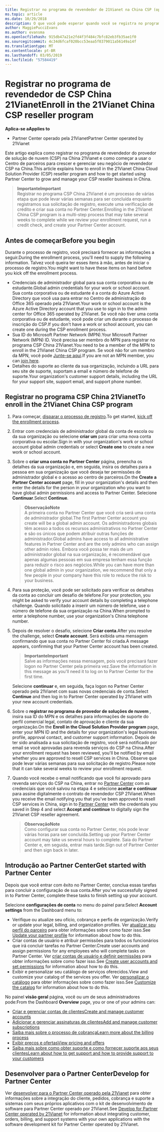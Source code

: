 ```yaml
---
title: Registrar no programa de revendedor de 21Vianet na China CSP (operado pela 21Vianet do Partner Center)
ms.topic: article
ms.date: 10/29/2018
description: O que você pode esperar quando você se registra no programa de provedor de soluções de nuvem na China 21Vianet.
author: MaggiePucciEvans
ms.author: evansma
ms.openlocfilehash: 915db47a21e2fd4f3f484c7bfc82eb3fb35ae1f0
ms.sourcegitcommit: 4c34d6fcaf020bcc53eaa5f0379011a56149a14f
ms.translationtype: MT
ms.contentlocale: pt-BR
ms.lasthandoff: 03/05/2019
ms.locfileid: "57584419"
---
```

# <a name="enroll-in-the-21vianet-china-csp-reseller-program"></a><span data-ttu-id="1f9e9-103">Registrar no programa de revendedor de CSP China 21Vianet</span><span class="sxs-lookup"><span data-stu-id="1f9e9-103">Enroll in the 21Vianet China CSP reseller program</span></span>

<span data-ttu-id="1f9e9-104">**Aplica-se a**</span><span class="sxs-lookup"><span data-stu-id="1f9e9-104">**Applies to**</span></span>

-   <span data-ttu-id="1f9e9-105">Partner Center operado pela 21Vianet</span><span class="sxs-lookup"><span data-stu-id="1f9e9-105">Partner Center operated by 21Vianet</span></span>

<span data-ttu-id="1f9e9-106">Este artigo explica como registrar no programa de revendedor do provedor de solução de nuvem (CSP) na China 21Vianet e como começar a usar o Centro de parceiros para crescer e gerenciar seu negócio de revendedor CSP na China.</span><span class="sxs-lookup"><span data-stu-id="1f9e9-106">This article explains how to enroll in the 21Vianet China Cloud Solution Provider (CSP) reseller program and how to get started using Partner Center to grow and manage your CSP reseller business in China.</span></span>

><span data-ttu-id="1f9e9-107">**Importante**</span><span class="sxs-lookup"><span data-stu-id="1f9e9-107">**Important**</span></span><br><span data-ttu-id="1f9e9-108">Registrar no programa CSP China 21Vianet é um processo de várias etapa que pode levar várias semanas para ser concluída enquanto registramos sua solicitação de registro, execute uma verificação de crédito e criar sua conta no Partner Center.</span><span class="sxs-lookup"><span data-stu-id="1f9e9-108">Enrolling in the 21Vianet China CSP program is a multi-step process that may take several weeks to complete while we review your enrollment request, run a credit check, and create your Partner Center account.</span></span>

## <a name="before-you-begin"></a><span data-ttu-id="1f9e9-109">Antes de começar</span><span class="sxs-lookup"><span data-stu-id="1f9e9-109">Before you begin</span></span>

<span data-ttu-id="1f9e9-110">Durante o processo de registro, você precisará fornecer as informações a seguir.</span><span class="sxs-lookup"><span data-stu-id="1f9e9-110">During the enrollment process, you'll need to supply the following information.</span></span> <span data-ttu-id="1f9e9-111">Talvez você queira ter esses itens à mão, antes de iniciar o processo de registro.</span><span class="sxs-lookup"><span data-stu-id="1f9e9-111">You might want to have these items on hand before you kick off the enrollment process.</span></span> 

-  <span data-ttu-id="1f9e9-112">Credenciais de administrador global para sua conta corporativa ou de estudante.</span><span class="sxs-lookup"><span data-stu-id="1f9e9-112">Global admin credentials for your work or school account.</span></span> <span data-ttu-id="1f9e9-113">Sua conta corporativa ou de estudante é a conta do Azure Active Directory que você usa para entrar no Centro de administração do Office 365 operado pela 21Vianet.</span><span class="sxs-lookup"><span data-stu-id="1f9e9-113">Your work or school account is the Azure Active Directory account that you use to sign in to the admin center for Office 365 operated by 21Vianet.</span></span> <span data-ttu-id="1f9e9-114">Se você não tiver uma conta corporativa ou de estudante, você pode criar um durante o processo de inscrição do CSP.</span><span class="sxs-lookup"><span data-stu-id="1f9e9-114">If you don't have a work or school account, you can create one during the CSP enrollment process.</span></span>    
-  <span data-ttu-id="1f9e9-115">Sua ID do Microsoft Partner Network (MPN).</span><span class="sxs-lookup"><span data-stu-id="1f9e9-115">Your Microsoft Partner Network (MPN) ID.</span></span> <span data-ttu-id="1f9e9-116">Você precisa ser membro do MPN para registrar no programa CSP China 21Vianet.</span><span class="sxs-lookup"><span data-stu-id="1f9e9-116">You need to be a member of the MPN to enroll in the 21Vianet China CSP program.</span></span> <span data-ttu-id="1f9e9-117">Se você não for um membro da MPN, você pode [Junte-se aqui](https://partners.microsoft.com/PartnerProgram/simplifiedenrollment.aspx).</span><span class="sxs-lookup"><span data-stu-id="1f9e9-117">If you are not an MPN member, you can [join here](https://partners.microsoft.com/PartnerProgram/simplifiedenrollment.aspx).</span></span> 
-  <span data-ttu-id="1f9e9-118">Detalhes do suporte ao cliente da sua organização, incluindo a URL para seu site de suporte, suportam a email e número de telefone de suporte.</span><span class="sxs-lookup"><span data-stu-id="1f9e9-118">Your organization's customer support details, including the URL for your support site, support email, and support phone number.</span></span>


## <a name="to-enroll-in-the-21vianet-china-csp-program"></a><span data-ttu-id="1f9e9-119">Registrar no programa CSP China 21Vianet</span><span class="sxs-lookup"><span data-stu-id="1f9e9-119">To enroll in the 21Vianet China CSP program</span></span> 

1. <span data-ttu-id="1f9e9-120">Para começar, [disparar o processo de registro](https://partner.partnercenter.microsoftonline.cn/register/resellercnjoinnow).</span><span class="sxs-lookup"><span data-stu-id="1f9e9-120">To get started, [kick off the enrollment process](https://partner.partnercenter.microsoftonline.cn/register/resellercnjoinnow).</span></span>

2. <span data-ttu-id="1f9e9-121">Entrar com credenciais de administrador global da conta de escola ou da sua organização ou selecione **criar um** para criar uma nova conta corporativa ou escolar.</span><span class="sxs-lookup"><span data-stu-id="1f9e9-121">Sign in with your organization's work or school account global admin credentials or select **Create one** to create a new work or school account.</span></span>

3. <span data-ttu-id="1f9e9-122">Sobre o **criar uma conta no Partner Center** página, preencha os detalhes da sua organização e, em seguida, insira os detalhes para a pessoa em sua organização que você deseja ter permissões de administrador global e o acesso ao centro de parceiros.</span><span class="sxs-lookup"><span data-stu-id="1f9e9-122">On the **Create a Partner Center account** page, fill in your organization's details and then enter the details for the person in your organization who you want to have global admin permissions and access to Partner Center.</span></span> <span data-ttu-id="1f9e9-123">Selecione **Continuar**.</span><span class="sxs-lookup"><span data-stu-id="1f9e9-123">Select **Continue**.</span></span>

    ><span data-ttu-id="1f9e9-124">**Observação**</span><span class="sxs-lookup"><span data-stu-id="1f9e9-124">**Note**</span></span><br><span data-ttu-id="1f9e9-125">A primeira conta no Partner Center que você cria será uma conta de administrador global.</span><span class="sxs-lookup"><span data-stu-id="1f9e9-125">The first Partner Center account you create will be a global admin account.</span></span> <span data-ttu-id="1f9e9-126">Os administradores globais têm acesso a todos os recursos administrativos no Partner Center e são os únicos que podem atribuir outras funções de administrador.</span><span class="sxs-lookup"><span data-stu-id="1f9e9-126">Global admins have access to all administrative features in Partner Center and are the only admins who can assign other admin roles.</span></span> <span data-ttu-id="1f9e9-127">Embora você possa ter mais de um administrador global na sua organização, é recomendável que apenas algumas pessoas em sua empresa tenham essa função para reduzir o risco aos negócios.</span><span class="sxs-lookup"><span data-stu-id="1f9e9-127">While you can have more than one global admin in your organization, we recommend that only a few people in your company have this role to reduce the risk to your business.</span></span>
    
4. <span data-ttu-id="1f9e9-128">Para sua proteção, você pode ser solicitado para verificar os detalhes da conta ao concluir um desafio de telefone.</span><span class="sxs-lookup"><span data-stu-id="1f9e9-128">For your protection, you might be asked to verify your account details by completing a telephone challenge.</span></span> <span data-ttu-id="1f9e9-129">Quando solicitado a inserir um número de telefone, use o número de telefone da sua organização na China.</span><span class="sxs-lookup"><span data-stu-id="1f9e9-129">When prompted to enter a telephone number, use your organization's China telephone number.</span></span> 

4. <span data-ttu-id="1f9e9-130">Depois de resolver o desafio, selecione **Criar conta**.</span><span class="sxs-lookup"><span data-stu-id="1f9e9-130">After you resolve the challenge, select **Create account**.</span></span> <span data-ttu-id="1f9e9-131">Será exibida uma mensagem confirmando que sua conta no Partner Center foi criada.</span><span class="sxs-lookup"><span data-stu-id="1f9e9-131">A message appears, confirming that your Partner Center account has been created.</span></span>
 
    ><span data-ttu-id="1f9e9-132">**Importante**</span><span class="sxs-lookup"><span data-stu-id="1f9e9-132">**Important**</span></span><br><span data-ttu-id="1f9e9-133">Salve as informações nessa mensagem, pois você precisará fazer logon no Partner Center pela primeira vez.</span><span class="sxs-lookup"><span data-stu-id="1f9e9-133">Save the information in this message as you'll need it to log on to Partner Center for the first time.</span></span>   
    
    <span data-ttu-id="1f9e9-134">Selecione **continuar** e, em seguida, faça logon no Partner Center operado pela 21Vianet com suas novas credenciais de conta.</span><span class="sxs-lookup"><span data-stu-id="1f9e9-134">Select **Continue** and then log in to Partner Center operated by 21Vianet with your new account credentials.</span></span> 
    
5. <span data-ttu-id="1f9e9-135">Sobre o **registrar no programa de provedor de soluções de nuvem** , insira sua ID do MPN e os detalhes para informações de suporte do perfil comercial legal, contato de aprovação e cliente da sua organização.</span><span class="sxs-lookup"><span data-stu-id="1f9e9-135">On the **Enroll in the Cloud Solution Provider program** page, enter your MPN ID and the details for your organization's legal business profile, approval contact, and customer support information.</span></span> <span data-ttu-id="1f9e9-136">Depois de ter sido analisada a sua solicitação de registro, você será notificado por email se você aprovadas para revenda serviços do CSP na China.</span><span class="sxs-lookup"><span data-stu-id="1f9e9-136">After your enrollment request has been reviewed, you'll be notified by email whether you are approved to resell CSP services in China.</span></span> <span data-ttu-id="1f9e9-137">Observe que pode levar várias semanas para sua solicitação de registro.</span><span class="sxs-lookup"><span data-stu-id="1f9e9-137">Please note that it can take several weeks to review your enrollment request.</span></span>

6. <span data-ttu-id="1f9e9-138">Quando você recebe o email notificando que você foi aprovado para revenda serviços do CSP na China, entrar no [Partner Center](https://partner.partnercenter.microsoftonline.cn/pcv/dashboard/overview) com as credenciais que você salvou na etapa 4 e selecione **aceitar e continuar** para assine digitalmente o contrato de revendedor CSP 21Vianet.</span><span class="sxs-lookup"><span data-stu-id="1f9e9-138">When you receive the email notifying you that you've been approved to resell CSP services in China, sign in to [Partner Center](https://partner.partnercenter.microsoftonline.cn/pcv/dashboard/overview) with the credentials you saved in Step 4 and select **Accept and continue** to digitally sign the 21Vianet CSP reseller agreement.</span></span>
 
    ><span data-ttu-id="1f9e9-139">**Observação**</span><span class="sxs-lookup"><span data-stu-id="1f9e9-139">**Note**</span></span><br><span data-ttu-id="1f9e9-140">Como configurar sua conta no Partner Center, nós pode levar várias horas para ser concluída.</span><span class="sxs-lookup"><span data-stu-id="1f9e9-140">Setting up your Partner Center account may take us several hours to complete.</span></span> <span data-ttu-id="1f9e9-141">Saia do Partner Center e, em seguida, entrar mais tarde.</span><span class="sxs-lookup"><span data-stu-id="1f9e9-141">Sign out of Partner Center and then sign back in later.</span></span>

## <a name="get-started-with-partner-center"></a><span data-ttu-id="1f9e9-142">Introdução ao Partner Center</span><span class="sxs-lookup"><span data-stu-id="1f9e9-142">Get started with Partner Center</span></span>

<span data-ttu-id="1f9e9-143">Depois que você entrar com êxito no Partner Center, conclua essas tarefas para concluir a configuração de sua conta.</span><span class="sxs-lookup"><span data-stu-id="1f9e9-143">After you've successfully signed in to Partner Center, complete these tasks to finish setting up your account.</span></span> 

<span data-ttu-id="1f9e9-144">Selecione **configurações de conta** no menu do painel para:</span><span class="sxs-lookup"><span data-stu-id="1f9e9-144">Select **Account settings** from the Dashboard menu to:</span></span>

-  <span data-ttu-id="1f9e9-145">Verifique ou atualize seu ofício, cobrança e perfis de organização.</span><span class="sxs-lookup"><span data-stu-id="1f9e9-145">Verify or update your legal, billing, and organization profiles.</span></span> <span data-ttu-id="1f9e9-146">Ver [atualizar seu perfil do parceiro](https://msdn.microsoft.com/partner-china/update-your-partner-profile) para obter informações sobre como fazer isso.</span><span class="sxs-lookup"><span data-stu-id="1f9e9-146">See [Update your partner profile](https://msdn.microsoft.com/partner-china/update-your-partner-profile) for information about how to do this.</span></span>
-  <span data-ttu-id="1f9e9-147">Criar contas de usuário e atribuir permissões para todos os funcionários que irá concluir tarefas no Partner Center.</span><span class="sxs-lookup"><span data-stu-id="1f9e9-147">Create user accounts and assign permissions for any employees who will complete tasks on Partner Center.</span></span> <span data-ttu-id="1f9e9-148">Ver [criar contas de usuário e definir permissões](https://msdn.microsoft.com/partner-china/create-user-accounts-and-set-permissions) para obter informações sobre como fazer isso.</span><span class="sxs-lookup"><span data-stu-id="1f9e9-148">See [Create user accounts and set permissions](https://msdn.microsoft.com/partner-china/create-user-accounts-and-set-permissions) for information about how to do this.</span></span>
-  <span data-ttu-id="1f9e9-149">Exibir e personalizar seu catálogo de serviços oferecidos.</span><span class="sxs-lookup"><span data-stu-id="1f9e9-149">View and customize your catalog of the services you offer.</span></span> <span data-ttu-id="1f9e9-150">Ver [personalizar o catálogo](https://msdn.microsoft.com/partner-china/customize-the-catalog) para obter informações sobre como fazer isso.</span><span class="sxs-lookup"><span data-stu-id="1f9e9-150">See [Customize the catalog](https://msdn.microsoft.com/partner-china/customize-the-catalog) for information about how to do this.</span></span>

<span data-ttu-id="1f9e9-151">No painel **visão geral** página, você ou um de seus administradores pode:</span><span class="sxs-lookup"><span data-stu-id="1f9e9-151">From the Dashboard **Overview** page, you or one of your admins can:</span></span>

-  [<span data-ttu-id="1f9e9-152">Criar e gerenciar contas de clientes</span><span class="sxs-lookup"><span data-stu-id="1f9e9-152">Create and manage customer accounts</span></span>](customer-accounts.md)
-  [<span data-ttu-id="1f9e9-153">Adicionar e gerenciar assinaturas de clientes</span><span class="sxs-lookup"><span data-stu-id="1f9e9-153">Add and manage customer subscriptions</span></span>](customer-subscriptions.md)
-  [<span data-ttu-id="1f9e9-154">Saiba mais sobre o processo de cobrança</span><span class="sxs-lookup"><span data-stu-id="1f9e9-154">Learn more about the billing process</span></span>](billing.md)
-  [<span data-ttu-id="1f9e9-155">Exibir preços e ofertas</span><span class="sxs-lookup"><span data-stu-id="1f9e9-155">View pricing and offers</span></span>](see-offers-and-pricing.md)
-  [<span data-ttu-id="1f9e9-156">Saiba mais sobre como obter suporte e como fornecer suporte aos seus clientes</span><span class="sxs-lookup"><span data-stu-id="1f9e9-156">Learn about how to get support and how to provide support to your customers</span></span>](customer-support.md)

## <a name="develop-for-partner-center"></a><span data-ttu-id="1f9e9-157">Desenvolver para o Partner Center</span><span class="sxs-lookup"><span data-stu-id="1f9e9-157">Develop for Partner Center</span></span>

<span data-ttu-id="1f9e9-158">Ver [desenvolver para o Partner Center operado pela 21Vianet](https://msdn.microsoft.com/partner-china/develop-for-partner-center) para obter informações sobre a integração do cliente, pedidos, cobrança e suporte a sistemas com seus próprios aplicativos com o kit de desenvolvimento de software para Partner Center operado por 21Vianet.</span><span class="sxs-lookup"><span data-stu-id="1f9e9-158">See [Develop for Partner Center operated by 21Vianet](https://msdn.microsoft.com/partner-china/develop-for-partner-center) for information about integrating customer, orders, billing, and support systems with your own applications with the software development kit for Partner Center operated by 21Vianet.</span></span> 








